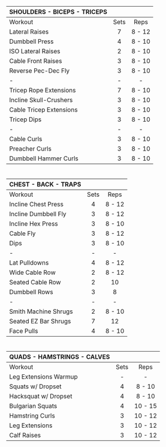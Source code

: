 | SHOULDERS - BICEPS - TRICEPS |      |        |
| :--------------------------- | :--: | :----: |
| Workout                      | Sets |  Reps  |
| Lateral Raises               |  7   | 8 - 12 |
| Dumbbell Press               |  4   | 8 - 10 |
| ISO Lateral Raises           |  2   | 8 - 10 |
| Cable Front Raises           |  3   | 8 - 10 |
| Reverse Pec-Dec Fly          |  3   | 8 - 10 |
| -                            |  -   |   -    |
| Tricep Rope Extensions       |  7   | 8 - 10 |
| Incline Skull-Crushers       |  3   | 8 - 10 |
| Cable Tricep Extensions      |  3   | 8 - 10 |
| Tricep Dips                  |  3   | 8 - 10 |
| -                            |  -   |   -    |
| Cable Curls                  |  3   | 8 - 10 |
| Preacher Curls               |  3   | 8 - 10 |
| Dumbbell Hammer Curls        |  3   | 8 - 10 |

#

| CHEST - BACK - TRAPS |      |        |
| :------------------- | :--: | :----: |
| Workout              | Sets |  Reps  |
| Incline Chest Press  |  4   | 8 - 12 |
| Incline Dumbbell Fly |  3   | 8 - 12 |
| Incline Hex Press    |  3   | 8 - 10 |
| Cable Fly            |  3   | 8 - 12 |
| Dips                 |  3   | 8 - 10 |
| -                    |  -   |   -    |
| Lat Pulldowns        |  4   | 8 - 12 |
| Wide Cable Row       |  2   | 8 - 12 |
| Seated Cable Row     |  2   |   10   |
| Dumbbell Rows        |  3   |   8    |
| -                    |  -   |   -    |
| Smith Machine Shrugs |  2   | 8 - 10 |
| Seated EZ Bar Shrugs |  7   |   12   |
| Face Pulls           |  4   | 8 - 10 |

#

| QUADS - HAMSTRINGS - CALVES |      |         |
| :-------------------------- | :--: | :-----: |
| Workout                     | Sets |  Reps   |
| Leg Extensions Warmup       |  -   |    -    |
| Squats w/ Dropset           |  4   | 8 - 10  |
| Hacksquat w/ Dropset        |  4   | 8 - 10  |
| Bulgarian Squats            |  4   | 10 - 15 |
| Hamstring Curls             |  3   | 10 - 12 |
| Leg Extensions              |  3   | 10 - 12 |
| Calf Raises                 |  3   | 10 - 12 |
